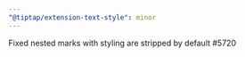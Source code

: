 ```yaml
---
"@tiptap/extension-text-style": minor
---
```


Fixed nested marks with styling are stripped by default #5720
